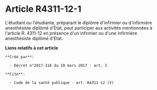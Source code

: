 # Article R4311-12-1

L'étudiant ou l'étudiante, préparant le diplôme d'infirmier ou d'infirmière anesthésiste diplômé d'Etat, peut participer aux
activités mentionnées à l'article R. 4311-12 en présence d'un infirmier ou d'une infirmière anesthésiste diplômé d'Etat.

**Liens relatifs à cet article**

	**Créé par**:

	  - Décret n°2017-316 du 10 mars 2017 - art. 2

	**Cite**:

	  - Code de la santé publique - art. R4311-12 (V)
